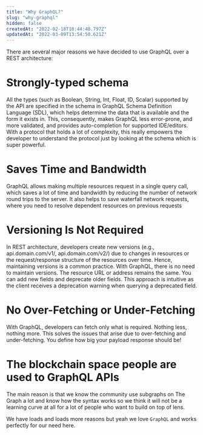 ```yaml
---
title: "Why GraphQL?"
slug: "why-graphql"
hidden: false
createdAt: "2022-02-18T10:44:48.797Z"
updatedAt: "2022-03-09T13:54:50.621Z"
---
```


There are several major reasons we have decided to use GraphQL over a REST architecture:

# Strongly-typed schema

All the types (such as Boolean, String, Int, Float, ID, Scalar) supported by the API are specified in the schema in GraphQL Schema Definition Language (SDL), which helps determine the data that is available and the form it exists in. This, consequently, makes GraphQL less error-prone, and more validated, and provides auto-completion for supported IDE/editors. With a protocol that holds a lot of complexity, this really empowers the developer to understand the protocol just by looking at the schema which is super powerful.

# Saves Time and Bandwidth

GraphQL allows making multiple resources request in a single query call, which saves a lot of time and bandwidth by reducing the number of network round trips to the server. It also helps to save waterfall network requests, where you need to resolve dependent resources on previous requests

# Versioning Is Not Required

In REST architecture, developers create new versions (e.g., api.domain.com/v1/, api.domain.com/v2/) due to changes in resources or the request/response structure of the resources over time. Hence, maintaining versions is a common practice. With GraphQL, there is no need to maintain versions. The resource URL or address remains the same. You can add new fields and deprecate older fields. This approach is intuitive as the client receives a deprecation warning when querying a deprecated field.

# No Over-Fetching or Under-Fetching

With GraphQL, developers can fetch only what is required. Nothing less, nothing more. This solves the issues that arise due to over-fetching and under-fetching. You define how big your payload response should be!

# The blockchain space people are used to GraphQL APIs

The main reason is that we know the community use subgraphs on The Graph a lot and know how the syntax works so we think it will not be a learning curve at all for a lot of people who want to build on top of lens.

We have loads and loads more reasons but yeah we love `GraphQL` and works perfectly for our need here.
